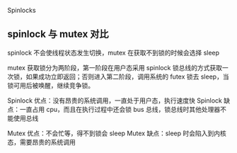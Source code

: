 Spinlocks

## spinlock 与 mutex 对比

spinlock 不会使线程状态发生切换，mutex 在获取不到锁的时候会选择 sleep

mutex 获取锁分为两阶段，第一阶段在用户态采用 spinlock 锁总线的方式获取一次锁，如果成功立即返回；否则进入第二阶段，调用系统的 futex 锁去 sleep，当锁可用后被唤醒，继续竞争锁。

Spinlock 优点：没有昂贵的系统调用，一直处于用户态，执行速度快
Spinlock 缺点：一直占用 cpu，而且在执行过程中还会锁 bus 总线，锁总线时其他处理器不能使用总线

Mutex 优点：不会忙等，得不到锁会 sleep
Mutex 缺点：sleep 时会陷入到内核态，需要昂贵的系统调用
